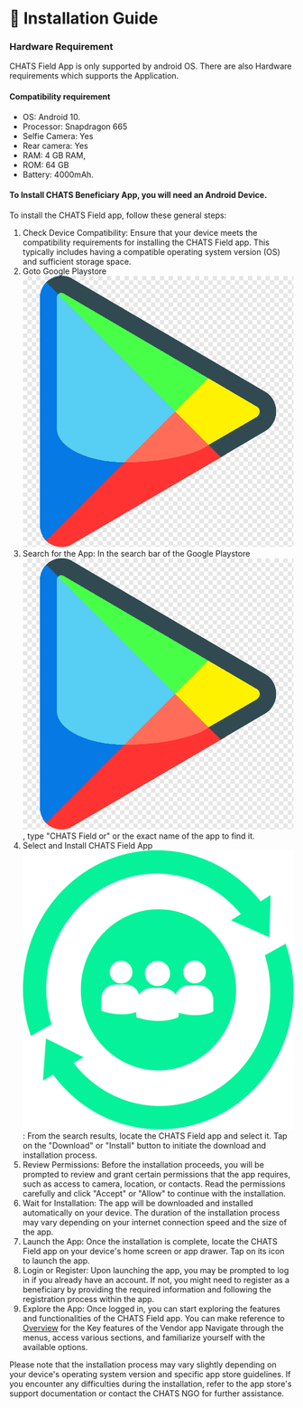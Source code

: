 # 🔧 Installation Guide

### Hardware Requirement

CHATS Field App is only supported by android OS. There are also Hardware requirements which supports the Application.&#x20;

#### Compatibility requirement&#x20;

* OS: Android 10.
* Processor: Snapdragon 665
* Selfie Camera: Yes
* Rear camera: Yes
* RAM: 4 GB RAM,
* ROM: 64 GB
* Battery: 4000mAh.

#### To Install CHATS Beneficiary App, you will need an Android Device.&#x20;

To install the CHATS Field app, follow these general steps:

1. Check Device Compatibility: Ensure that your device meets the compatibility requirements for installing the CHATS Field app. This typically includes having a compatible operating system version (OS) and sufficient storage space.
2. Goto Google Playstore <img src="../../.gitbook/assets/png-transparent-playstore-google-play-store-app-game-social-media-iconez-icon.png" alt="" data-size="line">
3. Search for the App: In the search bar of the Google Playstore <img src="../../.gitbook/assets/png-transparent-playstore-google-play-store-app-game-social-media-iconez-icon.png" alt="" data-size="line">, type "CHATS Field or" or the exact name of the app to find it.
4. Select and Install CHATS Field App <img src="../../.gitbook/assets/chats only icon transparent.png" alt="" data-size="line">: From the search results, locate the CHATS Field app and select it. Tap on the "Download" or "Install" button to initiate the download and installation process.
5. Review Permissions: Before the installation proceeds, you will be prompted to review and grant certain permissions that the app requires, such as access to camera, location, or contacts. Read the permissions carefully and click "Accept" or "Allow" to continue with the installation.
6. Wait for Installation: The app will be downloaded and installed automatically on your device. The duration of the installation process may vary depending on your internet connection speed and the size of the app.
7. Launch the App: Once the installation is complete, locate the CHATS Field app on your device's home screen or app drawer. Tap on its icon to launch the app.
8. Login or Register: Upon launching the app, you may be prompted to log in if you already have an account. If not, you might need to register as a beneficiary by providing the required information and following the registration process within the app.
9. Explore the App: Once logged in, you can start exploring the features and functionalities of the CHATS Field app. You can make reference to [Overview](overview.md) for the Key features of the Vendor app  Navigate through the menus, access various sections, and familiarize yourself with the available options.

Please note that the installation process may vary slightly depending on your device's operating system version and specific app store guidelines. If you encounter any difficulties during the installation, refer to the app store's support documentation or contact the CHATS NGO for further assistance.

